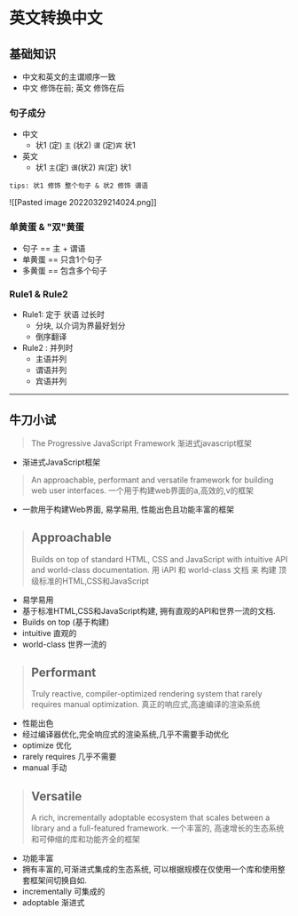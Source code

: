 # 英文转换中文

## 基础知识
- 中文和英文的主谓顺序一致
- 中文 修饰在前; 英文  修饰在后

### 句子成分

- 中文
	- 状1  (定) `主`  (状2) `谓`  (定)`宾`  状1
- 英文
	- 状1   `主`(定)  `谓`(状2)  `宾`(定)  状1 

`tips: 状1 修饰 整个句子 & 状2 修饰 谓语`

![[Pasted image 20220329214024.png]]
### 单黄蛋 &  "双"黄蛋

- 句子 == 主 + 谓语
- 单黄蛋 ==  只含1个句子
- 多黄蛋 ==  包含多个句子

### Rule1 & Rule2

- Rule1:  定于 状语 过长时 
	- 分块, 以介词为界最好划分
	- 倒序翻译
- Rule2 :  并列时 
	- 主语并列
	- 谓语并列
	- 宾语并列

----


## 牛刀小试

>The Progressive JavaScript Framework
>渐进式javascript框架
- 渐进式JavaScript框架

>An approachable, performant and versatile framework for building web user interfaces.
>一个用于构建web界面的a,高效的,v的框架
- 一款用于构建Web界面, 易学易用, 性能出色且功能丰富的框架

>## Approachable
>Builds on top of standard HTML, CSS and JavaScript with intuitive API and world-class documentation.
>用 iAPI 和 world-class 文档 来 构建 顶级标准的HTML,CSS和JavaScript
- 易学易用
- 基于标准HTML,CSS和JavaScript构建, 拥有直观的API和世界一流的文档.
- Builds on top (基于构建)
- intuitive 直观的
- world-class 世界一流的


>## Performant
>Truly reactive, compiler-optimized rendering system that rarely requires manual optimization.
>真正的响应式,高速编译的渲染系统
- 性能出色
- 经过编译器优化,完全响应式的渲染系统,几乎不需要手动优化
- optimize 优化
- rarely requires 几乎不需要
- manual 手动

>## Versatile
>A rich, incrementally adoptable ecosystem that scales between a library and a full-featured framework.
>一个丰富的, 高速增长的生态系统和可伸缩的库和功能齐全的框架
- 功能丰富
- 拥有丰富的,可渐进式集成的生态系统, 可以根据规模在仅使用一个库和使用整套框架间切换自如.
- incrementally 可集成的
- adoptable 渐进式